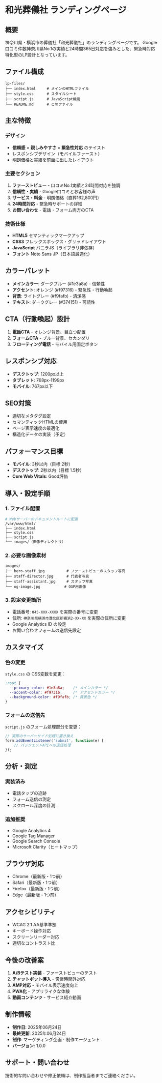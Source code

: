 # 和光葬儀社 ランディングページ

## 概要
神奈川県・横浜市の葬儀社「和光葬儀社」のランディングページです。
Google口コミ件数神奈川県No.1の実績と24時間365日対応を強みとした、緊急時対応特化型のLP設計となっています。

## ファイル構成
```
lp-files/
├── index.html     # メインのHTMLファイル
├── style.css      # スタイルシート
├── script.js      # JavaScript機能
└── README.md      # このファイル
```

## 主な特徴

### デザイン
- **信頼感** × **親しみやすさ** × **緊急性対応** のテイスト
- レスポンシブデザイン（モバイルファースト）
- 明朗価格と実績を前面に出したレイアウト

### 主要セクション
1. **ファーストビュー** - 口コミNo.1実績と24時間対応を強調
2. **信頼性・実績** - Google口コミとお客様の声
3. **サービス・料金** - 明朗価格（直葬162,800円）
4. **24時間対応** - 緊急時サポートの詳細
5. **お問い合わせ** - 電話・フォーム両方のCTA

### 技術仕様
- **HTML5** セマンティックマークアップ
- **CSS3** フレックスボックス・グリッドレイアウト
- **JavaScript** バニラJS（ライブラリ非依存）
- **フォント** Noto Sans JP（日本語最適化）

## カラーパレット
- **メインカラー**: ダークブルー (#1e3a8a) - 信頼性
- **アクセント**: オレンジ (#f97316) - 緊急性・行動喚起
- **背景**: ライトグレー (#f9fafb) - 清潔感
- **テキスト**: ダークグレー (#374151) - 可読性

## CTA（行動喚起）設計
1. **電話CTA** - オレンジ背景、目立つ配置
2. **フォームCTA** - ブルー背景、セカンダリ
3. **フローティング電話** - モバイル用固定ボタン

## レスポンシブ対応
- **デスクトップ**: 1200px以上
- **タブレット**: 768px-1199px  
- **モバイル**: 767px以下

## SEO対策
- 適切なメタタグ設定
- セマンティックHTMLの使用
- ページ表示速度の最適化
- 構造化データの実装（予定）

## パフォーマンス目標
- **モバイル**: 3秒以内（目標 2秒）
- **デスクトップ**: 2秒以内（目標 1.5秒）
- **Core Web Vitals**: Good評価

## 導入・設定手順

### 1. ファイル配置
```bash
# Webサーバーのドキュメントルートに配置
/var/www/html/
├── index.html
├── style.css
├── script.js
└── images/（画像ディレクトリ）
```

### 2. 必要な画像素材
```
images/
├── hero-staff.jpg          # ファーストビューのスタッフ写真
├── staff-director.jpg      # 代表者写真
├── staff-assistant.jpg     # スタッフ写真
└── og-image.jpg           # OGP用画像
```

### 3. 設定変更箇所
- 電話番号: `045-XXX-XXXX` を実際の番号に変更
- 住所: `神奈川県横浜市港北区新横浜2-XX-XX` を実際の住所に変更
- Google Analytics ID の設定
- お問い合わせフォームの送信先設定

## カスタマイズ

### 色の変更
`style.css` の CSS変数を変更：
```css
:root {
  --primary-color: #1e3a8a;    /* メインカラー */
  --accent-color: #f97316;     /* アクセントカラー */
  --background-color: #f9fafb; /* 背景色 */
}
```

### フォームの送信先
`script.js` のフォーム処理部分を変更：
```javascript
// 実際のサーバーサイド処理に置き換え
form.addEventListener('submit', function(e) {
    // バックエンドAPIへの送信処理
});
```

## 分析・測定

### 実装済み
- 電話タップの追跡
- フォーム送信の測定
- スクロール深度の計測

### 追加推奨
- Google Analytics 4
- Google Tag Manager
- Google Search Console
- Microsoft Clarity（ヒートマップ）

## ブラウザ対応
- Chrome（最新版・1つ前）
- Safari（最新版・1つ前）
- Firefox（最新版・1つ前）
- Edge（最新版・1つ前）

## アクセシビリティ
- WCAG 2.1 AA基準準拠
- キーボード操作対応
- スクリーンリーダー対応
- 適切なコントラスト比

## 今後の改善案
1. **A/Bテスト実装** - ファーストビューのテスト
2. **チャットボット導入** - 営業時間外対応
3. **AMP対応** - モバイル表示速度向上
4. **PWA化** - アプリライクな体験
5. **動画コンテンツ** - サービス紹介動画

## 制作情報
- **制作日**: 2025年06月24日
- **最終更新**: 2025年06月24日
- **制作**: マーケティング企画・制作エージェント
- **バージョン**: 1.0.0

## サポート・問い合わせ
技術的な問い合わせや修正依頼は、制作担当者までご連絡ください。 